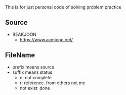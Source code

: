 This is for just personal code of solving problem practice
## Source
- BEAKJOON
    - https://www.acmicpc.net/

## FileName
- prefix means source
- suffix means status
    - n: not complete
    - r: reference. from others not me
    - not exist: done
 